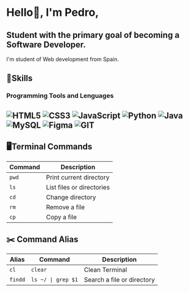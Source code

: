 # Hello👋, I'm Pedro,
## Student with the primary goal of becoming a **Software Developer**.
I'm student of Web development from Spain.
## 🎯Skills
### Programming Tools and Lenguages
![HTML5](https://img.shields.io/badge/HTML5-E34F26?style=for-the-badge&logo=html5&logoColor=white)
![CSS3](https://img.shields.io/badge/CSS3-1572B6?style=for-the-badge&logo=css3&logoColor=white)
![JavaScript](https://img.shields.io/badge/JavaScript-F7DF1E?style=for-the-badge&logo=javascript&logoColor=black)
![Python](https://img.shields.io/badge/Python-14354C?style=for-the-badge&logo=python&logoColor=blue)
![Java](https://img.shields.io/badge/Java-ED8B00?style=for-the-badge)
![MySQL](https://img.shields.io/badge/MySQL-005C84?style=for-the-badge&logo=mysql&logoColor=white)
![Figma](https://img.shields.io/badge/Figma-F24E1E?style=for-the-badge&logo=figma&logoColor=white)
![GIT](https://img.shields.io/badge/GIT-E44C30?style=for-the-badge&logo=git&logoColor=white)
---------------------------------------------------------------------------------------------------------------------
## 🖥️Terminal Commands
|   Command     |        Description         |
|---------------|----------------------------|
|     `pwd`     |  Print current directory   |
|     `ls`      |  List files or directories |
|     `cd`      |  Change directory          |
|     `rm`      |  Remove a file             |
|     `cp`      |  Copy a file               |

## ✂️ Command Alias
|   Alias   |     Command        |        Description          |
|-----------|--------------------|-----------------------------|
|   `cl`    |     `clear`        |       Clean Terminal        |
|  `findd`  | `ls ~/ \| grep $1` |  Search a file or directory |
